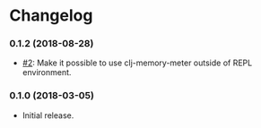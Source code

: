 # Changelog

### 0.1.2 (2018-08-28)

- [#2](https://github.com/clojure-goes-fast/clj-memory-meter/issues/2): Make it possible to use clj-memory-meter outside of REPL environment.

### 0.1.0 (2018-03-05)

- Initial release.
